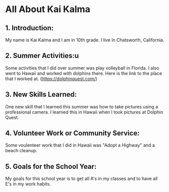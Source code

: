 # All About Kai Kalma

## 1. Introduction:
My name is Kai Kalma and I am in 10th grade. I live in Chatsworth, California.

## 2. Summer Activities:u
Some activities that I did over summer was play volleyball in Florida. I also went to Hawaii and worked with dolphins there. Here is the link to the place that I worked at. (https://dolphinquest.com/)

## 3. New Skills Learned:
One new skill that I learned this summer was how to take pictures using a professional camera. I learned this in Hawaii when I took pictures at Dolphin Quest.

## 4.  Volunteer Work or Community Service: 
Some voulenteer work that I did in Hawaii was "Adopt a Highway" and a beach cleanup.

## 5.  Goals for the School Year: 
My goals for this school year is to get all A's in my classes and to have all E's in my work habits. 
